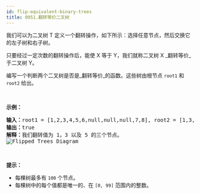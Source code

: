```yaml
---
id: flip-equivalent-binary-trees
title: 0951.翻转等价二叉树
---
```

我们可以为二叉树 T 定义一个翻转操作，如下所示：选择任意节点，然后交换它的左子树和右子树。

只要经过一定次数的翻转操作后，能使 X 等于 Y，我们就称二叉树 X _翻转等价_于二叉树 Y。

编写一个判断两个二叉树是否是_翻转等价_的函数。这些树由根节点 <code>root1</code> 和 <code>root2</code> 给出。

 

**示例：**


<pre><strong>输入：</strong>root1 = [1,2,3,4,5,6,null,null,null,7,8], root2 = [1,3,2,null,6,4,5,null,null,null,null,8,7]<br/><strong>输出：</strong>true<br/><strong>解释：</strong>我们翻转值为 1，3 以及 5 的三个节点。<br/><img alt="Flipped Trees Diagram" src="https://assets.leetcode.com/uploads/2018/11/29/tree_ex.png"/><br/></pre>

 

**提示：**

- 每棵树最多有 <code>100</code> 个节点。
- 每棵树中的每个值都是唯一的、在 <code>[0, 99]</code> 范围内的整数。
 
